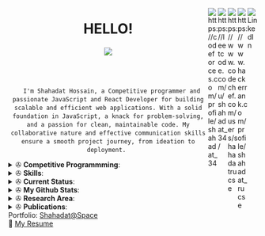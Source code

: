 <a href="https://www.linkedin.com/in/shahadat-hossain-3aa2a620b/" target="_blank" rel="nofollow"><img align="right" alt="LinkedIn" width="20px" src="https://cdn.jsdelivr.net/npm/simple-icons@v3/icons/linkedin.svg" /></a>
<a href="https://www.hackerrank.com/profile/shahadat_rucse" target="blank"><img align="right" src="https://cdn.jsdelivr.net/npm/simple-icons@3.0.1/icons/hackerrank.svg" alt="https://www.hackerrank.com/profile/shahadat_rucse" width="20px"  /></a>
<a href="https://www.codechef.com/users/shahadatrucse" target="blank"><img align="right" src="https://cdn.jsdelivr.net/npm/simple-icons@3.1.0/icons/codechef.svg" alt="https://www.codechef.com/users/shahadatrucse" width="20px"  /></a>
<a href="https://leetcode.com/u/shahadat_34/" target="blank"><img align="right" src="https://cdn.jsdelivr.net/npm/simple-icons@3.1.0/icons/leetcode.svg" alt="https://leetcode.com/u/shahadat_34/" width="20px"  /></a>
<a href="https://codeforces.com/profile/shahadat_34" target="blank"><img align="right" src="https://cdn.jsdelivr.net/npm/simple-icons@3.0.1/icons/codeforces.svg" alt="https://codeforces.com/profile/shahadat_34" width="20px"  /></a>
<h1 align="center"> HELLO!</h1>
<p align="center">
  <a href="https://github.com/shahadatrucse">
    <img align="center" src="https://media.giphy.com/media/13HgwGsXF0aiGY/giphy.gif" width="300">
  </a>
</p>

<br>
<p align="center">
  <code>
  I'm Shahadat Hossain, a Competitive programmer and passionate JavaScript and React Developer for building scalable and efficient web applications. With a solid foundation in JavaScript, a knack for problem-solving, and a passion for clean, maintainable code. My collaborative nature and effective communication skills ensure a smooth project journey, from ideation to deployment. </code>
</p>

<details>
 <summary> ✇ <b>Competitive Programmming</b>: </summary>
<br>
<h2 align="center">ONLINE JUDGE</h2>
<p align="center">
  <a href="https://codeforces.com/profile/shahadat_34"><img src="https://img.shields.io/badge/Online%20Judge-Codeforces-red"> </a>
  <a href="https://codeforces.com/profile/shahadat_34"> <img src="https://img.shields.io/badge/id-shahadat_34-blueviolet"> </a>
  <a href="https://codeforces.com/contests/with/shahadat_34"> <img src="https://img.shields.io/badge/Total%20Contest-21-green"> </a>
  <a href="https://codeforces.com/profile/shahadat_34"> <img src="https://img.shields.io/badge/Problem%20Solved-255-orange"> </a>
  <a href="https://codeforces.com/profile/shahadat_34"> <img src="https://img.shields.io/badge/Max--rating-879-blue"> </a>
</p>
  <p align="center">
  <a href="https://leetcode.com/u/shahadat_34/"><img src="https://img.shields.io/badge/Online%20Judge-Leetcode-red"> </a>
  <a href="https://leetcode.com/u/shahadat_34/"> <img src="https://img.shields.io/badge/id-shahadat_34-blueviolet"> </a>
  <a href="https://leetcode.com/u/shahadat_34/"> <img src="https://img.shields.io/badge/Total%20Contest-4-green"> </a>
  <a href="https://leetcode.com/u/shahadat_34/"> <img src="https://img.shields.io/badge/Problem%20Solved-199-orange"> </a>
  <a href="https://leetcode.com/u/shahadat_34/"> <img src="https://img.shields.io/badge/Max--rating-1438-blue"> </a>
</p>
<p align="center">
  <a href="https://www.codechef.com/users/shahadatrucse"><img src="https://img.shields.io/badge/Online%20Judge-Codechef-red"> </a>
  <a href="https://www.codechef.com/users/shahadatrucse"> <img src="https://img.shields.io/badge/id-shahadatrucse-blueviolet"> </a>
  <a href="https://www.codechef.com/users/shahadatrucse"> <img src="https://img.shields.io/badge/Total%20Contest-4-green"> </a>
  <a href="https://www.codechef.com/users/shahadatrucse"> <img src="https://img.shields.io/badge/Problem%20Solved-19-orange"> </a>
  <a href="https://www.codechef.com/users/shahadatrucse"> <img src="https://img.shields.io/badge/Max--rating-1399-blue"> </a>
</p>
  <p align="center">
  <a href="https://www.hackerrank.com/profile/shahadat_rucse"><img src="https://img.shields.io/badge/Online%20Judge-Hackerrank-red"> </a>
  <a href="https://www.hackerrank.com/profile/shahadat_rucse"> <img src="https://img.shields.io/badge/id-shahadat_rucse-blueviolet"> </a>
  </p>
 </details>
<details>
 <summary> ✇ <b>Skills</b>: </summary>
<br>

<h2>
  <code>
    Preferred Languages
  </code>
</h2>
<br>
<p>
  <img src="views/cpp.jpg" height=40 hspace=10>
  <img src="views/javascript.png" height=40 hspace=10>
  <img src="views/java.png" height=40 hspace=10>
  <img src="views/python.png" height=40 hspace=10>
  <img src="views/sql.png" height=40 hspace=10>
</p>
<h2>
  <code>
    Tools Used
  </code>
</h2>

<p>
  <img src="views/html.png" height=40 hspace=10>
  <img src="views/css.png" height=40 hspace=10>
  <img src="views/tailwind.png" height=40 hspace=10>
  <img src="views/react.png" height=40 hspace=10>
  <img src="views/redux.png" height=40 hspace=10>
  <img src="views/supabase.png" height=40 hspace=10>
  <img src="views/npm.png" height=40 hspace=10>
  <img src="views/express.png" height=40 hspace=10>
  <img src="views/nodejs.jfif" height=40 hspace=10>
  <img src="views/git.png" height=40 hspace=10>
</p>
<br>
<h2>
  <code>
    Database
  </code>
</h2>
<br>
<p>
  <img src="views/mysql.png" height=40 hspace=10>
  <img src="views/mongodb.png" height=40 hspace=10>
</p>
<br>
<h2>
  <code>
    Integrated Development Environment(IDE)
  </code>
</h2>
<br>
<p>
  <img src="views/vscode.png" height=40 hspace=10>
  <img src="views/android_studio.png" height=40 hspace=10>
  <img src="views/codeblocks.png" height=40 hspace=10>
  <img src="views/pycharm.png" height=40 hspace=10>
  <img src="views/sublime.svg" height=40 hspace=10>
</p>
<h2>
</details>
<details>
 <summary> ✇ <b>Current Status</b>: </summary>
<br>
- 🌱 I’m currently working on <code> on my personal resume project using MERN </code> <br>
- 🤝 I’m looking for help in <code> MERN Stack </code> <br>
- 📫 I'm learning <code>ReactJs, NodeJs, NextJs,...</code> <br>
- 🕸️ Ask me about anything, I am happy to help;
- 🌀 Trying to blog at <code> github </code> <br>
- 💬 You can reach me <code> shahadat.rucse@gmail.com </code> <br>

</details>
<details>
 <summary> ✇ <b>My Github Stats</b>: </summary>
<br>
<p align = "center">
  <img src = "https://github-readme-stats.vercel.app/api?username=shahadatrucse&show_icons=true&theme=tokyonight&include_all_commits=true&count_private=true&line_height=27">
  <img src = "https://github-readme-stats.vercel.app/api/top-langs/?username=shahadatrucse&hide=TeX,HTML&theme=tokyonight">
</p>
<p align="center">
<img src="https://komarev.com/ghpvc/?username=shahadatrucse&label=Profile%20views&color=0e75b6&style=flat" alt="Shahadat Hossain" /> </p>
</details>
<details>
 <summary> ✇ <b>Research Area</b>: </summary>
<br>
<h2 align="center">RESEARCH</h2>
<p align="center">
  <img src="https://img.shields.io/badge/-Deep%20Learning-yellowgreen">
   <img src="https://img.shields.io/badge/-Machine%20Learning-orange">
  <img src="https://img.shields.io/badge/-NLP-red">
  <img src="https://img.shields.io/badge/-Basic%20Blockchain%20with%20fabrics-blue">
  <img src="https://img.shields.io/badge/-Artificial%20Intelligence-blueviolet">  
</p>
 </details>
<details>
 <summary> ✇ <b>Publications</b>: </summary>
<br>
<p align = "center">
 <img src="https://img.shields.io/badge/-Publications-green">
</p>
</details>
<span>Portfolio:</span> <a href="https://shahadat-space.vercel.app/" target="_blank">Shahadat@Space</a><br>
<span>📝</span> <a href="https://shahadat-space.vercel.app/" target="_blank"> My Resume</a>

